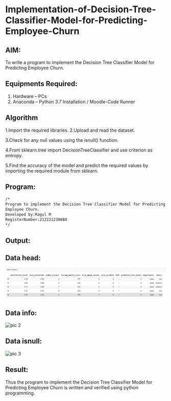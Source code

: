# Implementation-of-Decision-Tree-Classifier-Model-for-Predicting-Employee-Churn

## AIM:
To write a program to implement the Decision Tree Classifier Model for Predicting Employee Churn.

## Equipments Required:
1. Hardware – PCs
2. Anaconda – Python 3.7 Installation / Moodle-Code Runner

## Algorithm
1.Import the required libraries.
2.Upload and read the dataset.

3.Check for any null values using the isnull() function.

4.From sklearn.tree import DecisionTreeClassifier and use criterion as entropy.

5.Find the accuracy of the model and predict the required values by importing the required module from sklearn. 

## Program:
```
/*
Program to implement the Decision Tree Classifier Model for Predicting Employee Churn.
Developed by:Ragul M 
RegisterNumber:212221230080  
*/
```

## Output:
## Data head:
![pic 1](https://github.com/ragulmani936/Implementation-of-Decision-Tree-Classifier-Model-for-Predicting-Employee-Churn/blob/main/data%20head.png)
## Data info:
![pic 2]()
## Data isnull:
![pic 3]()
## Result:
Thus the program to implement the  Decision Tree Classifier Model for Predicting Employee Churn is written and verified using python programming.

